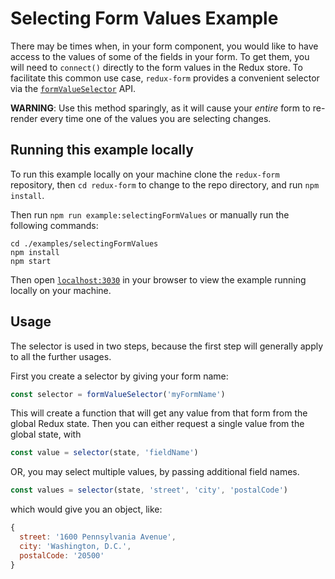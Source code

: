 # Selecting Form Values Example

There may be times when, in your form component, you would like to have access
to the values of some of the fields in your form. To get them, you will need to
`connect()` directly to the form values in the Redux store. To facilitate this
common use case, `redux-form` provides a convenient selector via the
[`formValueSelector`](https://redux-form.com/8.2.2/docs/api/FormValueSelector.md/)
API.

**WARNING**: Use this method sparingly, as it will cause your _entire_ form to
re-render every time one of the values you are selecting changes.

## Running this example locally

To run this example locally on your machine clone the `redux-form` repository,
then `cd redux-form` to change to the repo directory, and run `npm install`.

Then run `npm run example:selectingFormValues` or manually run the following
commands:

```
cd ./examples/selectingFormValues
npm install
npm start
```

Then open [`localhost:3030`](http://localhost:3030) in your browser to view the
example running locally on your machine.

## Usage

The selector is used in two steps, because the first step will generally apply
to all the further usages.

First you create a selector by giving your form name:

```js
const selector = formValueSelector('myFormName')
```

This will create a function that will get any value from that form from the
global Redux state. Then you can either request a single value from the global
state, with

```js
const value = selector(state, 'fieldName')
```

OR, you may select multiple values, by passing additional field names.

```js
const values = selector(state, 'street', 'city', 'postalCode')
```

which would give you an object, like:

```js
{
  street: '1600 Pennsylvania Avenue',
  city: 'Washington, D.C.',
  postalCode: '20500'
}
```
